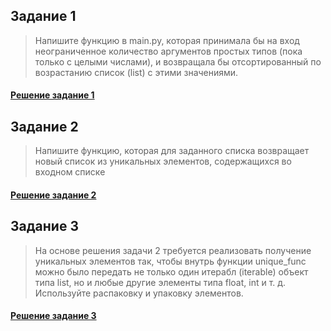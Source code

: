 ## Задание 1

> Напишите функцию в main.py, которая принимала бы на вход неограниченное количество аргументов простых типов (пока только с целыми числами),
и возвращала бы отсортированный по возрастанию список (list) с этими значениями.

#### [Решение задание 1](https://github.com/MozartArthur/Programming/blob/master/18-10-2018/main.py)

## Задание 2

>Напишите функцию, которая для заданного списка возвращает новый список из уникальных элементов, содержащихся во входном списке

#### [Решение задание 2](https://github.com/MozartArthur/Programming/blob/master/18-10-2018/uniquefunc.py)

## Задание 3

>На основе решения задачи 2 требуется реализовать получение уникальных элементов так, чтобы внутрь функции unique_func можно было передать не только один итерабл (iterable) объект типа list, но и любые другие элементы типа float, int и т. д. Используйте распаковку и упаковку элементов.

#### [Решение задание 3]()
